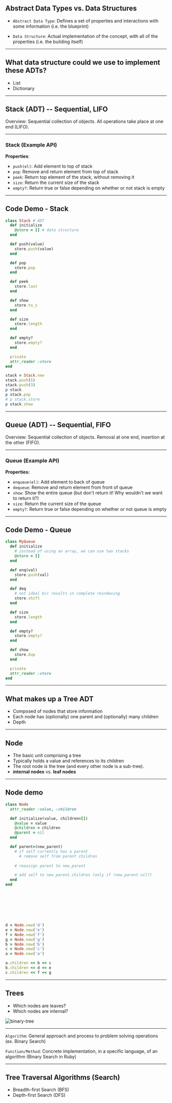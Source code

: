 
## Abstract Data Types vs. Data Structures

* `Abstract Data Type`: Defines a set of properties and interactions with some information (i.e. the blueprint)

* `Data Structure`: Actual implementation of the concept, with all of the properties (i.e. the building itself)

---


## What data structure could we use to implement these ADTs?

* List
* Dictionary


---

## Stack (ADT) -- Sequential, LIFO

Overview: Sequential collection of objects. All operations take place at one end (LIFO).

---


### Stack (Example API) 

**Properties**:

* `push(el)`:  Add element to top of stack
* `pop`: Remove and return element from top of stack
* `peek`:  Return top element of the stack, without removing it
* `size`: Return the current size of the stack
* `empty?`: Return true or false depending on whether or not stack is empty

---

## Code Demo - Stack
```ruby
class Stack # ADT
  def initialize
    @store = [] # data structure
  end

  def push(value)
    store.push(value)
  end

  def pop
    store.pop
  end

  def peek
    store.last
  end

  def show
    store.to_s
  end

  def size
    store.length
  end

  def empty?
    store.empty?
  end

  private
  attr_reader :store
end

stack = Stack.new
stack.push(5)
stack.push(3)
p stack
p stack.pop
# p stack.store
p stack.show
```

---

## Queue (ADT) -- Sequential, FIFO

Overview: Sequential collection of objects. Removal at one end, insertion at the other (FIFO).

---

### Queue (Example API) 

**Properties:**

* `enqueue(el)`:  Add element to back of queue
* `dequeue`: Remove and return element from front of queue
* `show`:  Show the entire queue (but don't return it! Why wouldn't we want to return it?)
* `size`: Return the current size of the queue
* `empty?`: Return true or false depending on whether or not queue is empty

---

## Code Demo - Queue

```ruby
class MyQueue
  def initialize
    # instead of using an array, we can use two stacks
    @store = []
  end

  def enq(val)
    store.push(val)
  end

  def deq
    # not ideal b/c results in complete reindexing
    store.shift
  end

  def size
    store.length
  end

  def empty?
    store.empty?
  end

  def show
    store.dup
  end

  private
  attr_reader :store
end
```

---

## What makes up a Tree ADT

* Composed of nodes that store information
* Each node has (optionally) one parent and (optionally) many children
* Depth

---

## Node

+ The basic unit comprising a tree
+ Typically holds a value and references to its children
+ The root node _is_ the tree (and every other node is a sub-tree).
+ **internal nodes** vs. **leaf nodes**

---
## Node demo
```ruby
class Node
  attr_reader :value, :children

  def initialize(value, children=[])
    @value = value
    @children = children
    @parent = nil
  end

  def parent=(new_parent)
    # if self currently has a parent
      # remove self from parent children
    
    # reassign parent to new_parent

    # add self to new_parent.children (only if !new_parent.nil?)
  end
end








d = Node.new('d')
e = Node.new('e')
f = Node.new('f')
g = Node.new('g')
b = Node.new('b')
c = Node.new('c')
a = Node.new('a')

a.children << b << c
b.children << d << e
c.children << f << g
```
---
## Trees
- Which nodes are leaves?
- Which nodes are internal?

![binary-tree](https://media.geeksforgeeks.org/wp-content/cdn-uploads/binary-tree-to-DLL.png)

---

`Algorithm`: General approach and process to problem solving operations (ex. Binary Search)

`Function/Method`: Concrete implementation, in a specific language, of an algorithm (Binary Search in Ruby)

---

## Tree Traversal Algorithms (Search)

* Breadth-first Search (BFS)
* Depth-first Search (DFS)
